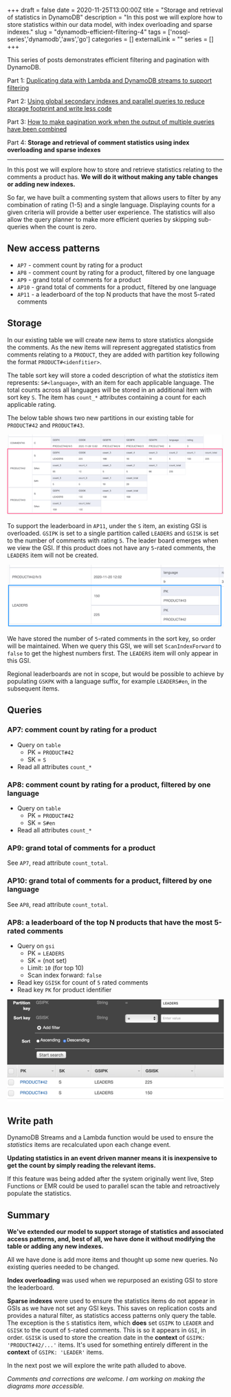 +++ 
draft = false
date = 2020-11-25T13:00:00Z
title = "Storage and retrieval of statistics in DynamoDB"
description = "In this post we will explore how to store statistics within our data model, with index overloading and sparse indexes."
slug = "dynamodb-efficient-filtering-4"
tags = ['nosql-series','dynamodb','aws','go']
categories = []
externalLink = ""
series = []
+++

This series of posts demonstrates efficient filtering and pagination with DynamoDB.

Part 1: [Duplicating data with Lambda and DynamoDB streams to support filtering](/posts/dynamodb-efficient-filtering/)

Part 2: [Using global secondary indexes and parallel queries to reduce storage footprint and write less code](/posts/dynamodb-efficient-filtering-2/)

Part 3: [How to make pagination work when the output of multiple queries have been combined](/posts/dynamodb-efficient-filtering-3/)

Part 4: **Storage and retrieval of comment statistics using index overloading and sparse indexes**

-----

In this post we will explore how to store and retrieve statistics relating to the comments a product has. **We will do it without making any table changes or adding new indexes.**

So far, we have built a commenting system that allows users to filter by any combination of rating (1-5) and a single language. Displaying counts for a given criteria will provide a better user experience. The statistics will also allow the query planner to make more efficient queries by skipping sub-queries when the count is zero.

## New access patterns

- `AP7` - comment count by rating for a product
- `AP8` - comment count by rating for a product, filtered by one language
- `AP9` - grand total of comments for a product
- `AP10` - grand total of comments for a product, filtered by one language
- `AP11` - a leaderboard of the top N products that have the most 5-rated comments

## Storage

In our existing table we will create new items to store statistics alongside the comments. As the new items will represent aggregated statistics from comments relating to a `PRODUCT`, they are added with partition key following the format `PRODUCT#<idenfitier>`. 

The table sort key will store a coded description of what the _statistics_ item represents: `S#<language>`, with an item for each applicable language. The total counts across all languages will be stored in an additional item with sort key `S`. The item has `count_*` attributes containing a count for each applicable rating.

The below table shows two new partitions in our existing table for `PRODUCT#42` and `PRODUCT#43`.

![Table partition](table.png)

To support the leaderboard in `AP11`, under the `S` item, an existing GSI is overloaded. `GSIPK` is set to a single partition called `LEADERS` and `GSISK` is set to the number of comments with rating `5`. The leader board emerges when we view the GSI. If this product does not have any `5`-rated comments, the `LEADERS` item will not be created.

![GSI](gsi.png)

We have stored the number of `5`-rated comments in the sort key, so order will be maintained. When we query this GSI, we will set `ScanIndexForward` to `false` to get the highest numbers first. The `LEADERS` item will only appear in this GSI. 

Regional leaderboards are not in scope, but would be possible to achieve by populating `GSKPK` with a language suffix, for example `LEADERS#en`, in the subsequent items.

## Queries

### AP7: comment count by rating for a product

- Query on `table`
  - PK = `PRODUCT#42`
  - SK = `S`
- Read all attributes `count_*`

### AP8: comment count by rating for a product, filtered by one language

- Query on `table`
  - PK = `PRODUCT#42`
  - SK = `S#en`
- Read all attributes `count_*`

### AP9: grand total of comments for a product

See `AP7`, read attribute `count_total`.

### AP10: grand total of comments for a product, filtered by one language

See `AP8`, read attribute `count_total`.

### AP8: a leaderboard of the top N products that have the most 5-rated comments

- Query on `gsi`
  - PK = `LEADERS`
  - SK = (not set)
  - Limit: `10` (for top 10)
  - Scan index forward: `false`
- Read key `GSISK` for count of `5` rated comments
- Read key `PK` for product identifier

![GSI query](gsiquery.png)

## Write path

DynamoDB Streams and a Lambda function would be used to ensure the _statistics_ items are recalculated upon each change event. 

**Updating statistics in an event driven manner means it is inexpensive to get the count by simply reading the relevant items.**

If this feature was being added after the system originally went live, Step Functions or EMR could be used to parallel scan the table and retroactively populate the statistics.

## Summary

**We've extended our model to support storage of statistics and associated access patterns, and, best of all, we have done it without modifying the table or adding any new indexes.** 

All we have done is add more items and thought up some new queries. No existing queries needed to be changed.

**Index overloading** was used when we repurposed an existing GSI to store the leaderboard.

**Sparse indexes** were used to ensure the statistics items do not appear in GSIs as we have not set any GSI keys. This saves on replication costs and provides a natural filter, as statistics access patterns only query the table. The exception is the `S` statistics item, which **does** set `GSIPK` to `LEADER` and `GSISK` to the count of `5`-rated comments. This is so it appears in `GSI`, in order. `GSISK` is used to store the creation date in the **context** of `GSIPK: 'PRODUCT#42/...'` items. It's used for something entirely different in the **context** of `GSIPK: 'LEADER'` items.

In the next post we will explore the write path alluded to above.

_Comments and corrections are welcome. I am working on making the diagrams more accessible._
